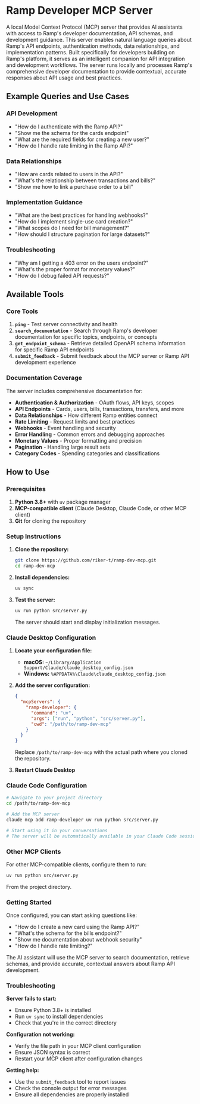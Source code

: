 # Ramp Developer MCP Server

A local Model Context Protocol (MCP) server that provides AI assistants with access to Ramp's developer documentation, API schemas, and development guidance. This server enables natural language queries about Ramp's API endpoints, authentication methods, data relationships, and implementation patterns. Built specifically for developers building on Ramp's platform, it serves as an intelligent companion for API integration and development workflows. The server runs locally and processes Ramp's comprehensive developer documentation to provide contextual, accurate responses about API usage and best practices.

## Example Queries and Use Cases

### API Development
- "How do I authenticate with the Ramp API?"
- "Show me the schema for the cards endpoint"
- "What are the required fields for creating a new user?"
- "How do I handle rate limiting in the Ramp API?"

### Data Relationships
- "How are cards related to users in the API?"
- "What's the relationship between transactions and bills?"
- "Show me how to link a purchase order to a bill"

### Implementation Guidance
- "What are the best practices for handling webhooks?"
- "How do I implement single-use card creation?"
- "What scopes do I need for bill management?"
- "How should I structure pagination for large datasets?"

### Troubleshooting
- "Why am I getting a 403 error on the users endpoint?"
- "What's the proper format for monetary values?"
- "How do I debug failed API requests?"

## Available Tools

### Core Tools

1. **`ping`** - Test server connectivity and health
2. **`search_documentation`** - Search through Ramp's developer documentation for specific topics, endpoints, or concepts
3. **`get_endpoint_schema`** - Retrieve detailed OpenAPI schema information for specific Ramp API endpoints
4. **`submit_feedback`** - Submit feedback about the MCP server or Ramp API development experience

### Documentation Coverage

The server includes comprehensive documentation for:
- **Authentication & Authorization** - OAuth flows, API keys, scopes
- **API Endpoints** - Cards, users, bills, transactions, transfers, and more
- **Data Relationships** - How different Ramp entities connect
- **Rate Limiting** - Request limits and best practices
- **Webhooks** - Event handling and security
- **Error Handling** - Common errors and debugging approaches
- **Monetary Values** - Proper formatting and precision
- **Pagination** - Handling large result sets
- **Category Codes** - Spending categories and classifications

## How to Use

### Prerequisites

1. **Python 3.8+** with `uv` package manager
2. **MCP-compatible client** (Claude Desktop, Claude Code, or other MCP client)
3. **Git** for cloning the repository

### Setup Instructions

1. **Clone the repository:**
   ```bash
   git clone https://github.com/riker-t/ramp-dev-mcp.git
   cd ramp-dev-mcp
   ```

2. **Install dependencies:**
   ```bash
   uv sync
   ```

3. **Test the server:**
   ```bash
   uv run python src/server.py
   ```
   The server should start and display initialization messages.

### Claude Desktop Configuration

1. **Locate your configuration file:**
   - **macOS:** `~/Library/Application Support/Claude/claude_desktop_config.json`
   - **Windows:** `%APPDATA%\Claude\claude_desktop_config.json`

2. **Add the server configuration:**
   ```json
   {
     "mcpServers": {
       "ramp-developer": {
         "command": "uv",
         "args": ["run", "python", "src/server.py"],
         "cwd": "/path/to/ramp-dev-mcp"
       }
     }
   }
   ```
   
   Replace `/path/to/ramp-dev-mcp` with the actual path where you cloned the repository.

3. **Restart Claude Desktop**

### Claude Code Configuration

```bash
# Navigate to your project directory
cd /path/to/ramp-dev-mcp

# Add the MCP server
claude mcp add ramp-developer uv run python src/server.py

# Start using it in your conversations
# The server will be automatically available in your Claude Code sessions
```

### Other MCP Clients

For other MCP-compatible clients, configure them to run:
```bash
uv run python src/server.py
```

From the project directory.

### Getting Started

Once configured, you can start asking questions like:
- "How do I create a new card using the Ramp API?"
- "What's the schema for the bills endpoint?"
- "Show me documentation about webhook security"
- "How do I handle rate limiting?"

The AI assistant will use the MCP server to search documentation, retrieve schemas, and provide accurate, contextual answers about Ramp API development.

### Troubleshooting

**Server fails to start:**
- Ensure Python 3.8+ is installed
- Run `uv sync` to install dependencies
- Check that you're in the correct directory

**Configuration not working:**
- Verify the file path in your MCP client configuration
- Ensure JSON syntax is correct
- Restart your MCP client after configuration changes

**Getting help:**
- Use the `submit_feedback` tool to report issues
- Check the console output for error messages
- Ensure all dependencies are properly installed
